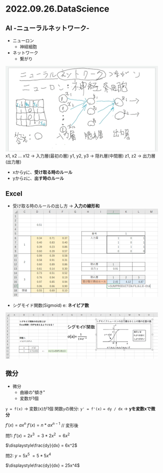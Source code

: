 # 2022.09.26.DataScience
## AI -ニューラルネットワーク-
- ニューロン
  - 神経細胞
- ネットワーク
  - 繋がり

![](2022-09-26-09-21-05.png)
x1, x2 ... x12 -> 入力層(最初の層)
y1, y2, y3 -> 隠れ層(中間層)
z1, z2 -> 出力層(出力層)

- xからyに、**受け取る時のルール**
- yからzに、**出す時のルール**

## Excel
- 受け取る時のルールの出し方 -> **入力の線形和**
![](2022-09-26-10-22-02.png)

- シグモイド関数(Sigmoid)
e: **ネイピア数**

![](2022-09-26-11-02-26.png)


## 微分
- 微分
  - 曲線の"傾き"
  - 変数が1個

`y = f(x)` -> 変数(x)が1個
関数`y`の微分:
`y' = f'(x)`
   `= dy / dx` -> **yを変数xで微分**

<!-- インライン表示 -->
$f'(x) = ax^n$
$f'(x) = n*ax^{n-1}$ // 変形後

問1: $f'(x) = 2x^3$
$= 3*2x^2$
$= 6x^2$

$\displaystyle\frac{dy}{dx} = 6x^2$

問2: $y = 5x^5$
$= 5*5x^4$

$\displaystyle\frac{dy}{dx} = 25x^4$
